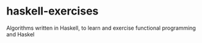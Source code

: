 # haskell-exercises
Algorithms written in Haskell, to learn and exercise functional programming and Haskel
